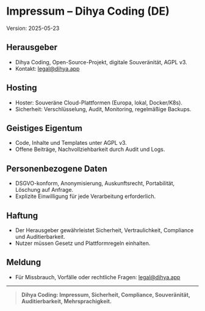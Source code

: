 # Impressum – Dihya Coding (DE)

Version: 2025-05-23

## Herausgeber
- Dihya Coding, Open-Source-Projekt, digitale Souveränität, AGPL v3.
- Kontakt: legal@dihya.app

## Hosting
- Hoster: Souveräne Cloud-Plattformen (Europa, lokal, Docker/K8s).
- Sicherheit: Verschlüsselung, Audit, Monitoring, regelmäßige Backups.

## Geistiges Eigentum
- Code, Inhalte und Templates unter AGPL v3.
- Offene Beiträge, Nachvollziehbarkeit durch Audit und Logs.

## Personenbezogene Daten
- DSGVO-konform, Anonymisierung, Auskunftsrecht, Portabilität, Löschung auf Anfrage.
- Explizite Einwilligung für jede Verarbeitung erforderlich.

## Haftung
- Der Herausgeber gewährleistet Sicherheit, Vertraulichkeit, Compliance und Auditierbarkeit.
- Nutzer müssen Gesetz und Plattformregeln einhalten.

## Meldung
- Für Missbrauch, Vorfälle oder rechtliche Fragen: legal@dihya.app

---

> **Dihya Coding: Impressum, Sicherheit, Compliance, Souveränität, Auditierbarkeit, Mehrsprachigkeit.**

